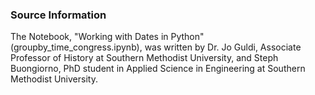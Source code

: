 ### Source Information

The Notebook, "Working with Dates in Python" (groupby_time_congress.ipynb), was written by Dr. Jo Guldi, Associate Professor of History at Southern Methodist University, and Steph Buongiorno, PhD student in Applied Science in Engineering at Southern Methodist University.
